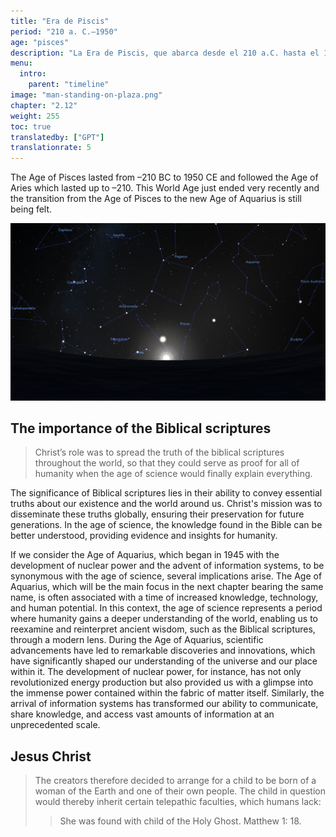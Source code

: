 ```yaml
---
title: "Era de Piscis"
period: "210 a. C.—1950"
age: "pisces"
description: "La Era de Piscis, que abarca desde el 210 a.C. hasta el 1950 d.C., sucedió a la Era de Aries y recientemente hizo la transición a la Era de Acuario. Esta era se caracteriza por eventos bíblicos significativos, en particular el papel de Cristo, cuya misión era difundir la verdad de las escrituras bíblicas en todo el mundo, sirviendo como base para el entendimiento de la humanidad en la próxima era de la ciencia. La Era de Acuario, que comenzó en 1945 con el desarrollo de la energía nuclear y los sistemas de información, simboliza un tiempo de conocimiento y avance tecnológico aumentados, permitiendo a la humanidad reinterpretar la sabiduría antigua a través de un lente moderno. Además, la Era de Piscis incluyó el nacimiento de un niño significativo, nacido de una madre humana y un extraterrestre, heredando habilidades telepáticas únicas, como se describe en la historia bíblica del nacimiento de Jesucristo."
menu:
  intro:
    parent: "timeline"
image: "man-standing-on-plaza.png"
chapter: "2.12"
weight: 255
toc: true
translatedby: ["GPT"]
translationrate: 5
---
```


The Age of Pisces lasted from –210 BC to 1950 CE and followed the Age of Aries which lasted up to –210. This World Age just ended very recently and the transition from the Age of Pisces to the new Age of Aquarius is still being felt.

![Image](images/equinox_bc210.png "Vernal equinox in 210 BC")

## The importance of the Biblical scriptures

> Christ’s role was to spread the truth of the biblical scriptures throughout the world, so that they could serve as proof for all of humanity when the age of science would finally explain everything.

The significance of Biblical scriptures lies in their ability to convey essential truths about our existence and the world around us. Christ's mission was to disseminate these truths globally, ensuring their preservation for future generations. In the age of science, the knowledge found in the Bible can be better understood, providing evidence and insights for humanity.

If we consider the Age of Aquarius, which began in 1945 with the development of nuclear power and the advent of information systems, to be synonymous with the age of science, several implications arise. The Age of Aquarius, which will be the main focus in the next chapter bearing the same name, is often associated with a time of increased knowledge, technology, and human potential. In this context, the age of science represents a period where humanity gains a deeper understanding of the world, enabling us to reexamine and reinterpret ancient wisdom, such as the Biblical scriptures, through a modern lens. During the Age of Aquarius, scientific advancements have led to remarkable discoveries and innovations, which have significantly shaped our understanding of the universe and our place within it. The development of nuclear power, for instance, has not only revolutionized energy production but also provided us with a glimpse into the immense power contained within the fabric of matter itself. Similarly, the arrival of information systems has transformed our ability to communicate, share knowledge, and access vast amounts of information at an unprecedented scale.

## Jesus Christ

> The creators therefore decided to arrange for a child to be born of a woman of the Earth and one of their own people. The child in question would thereby inherit certain telepathic faculties, which humans lack:
>
>> She was found with child of the Holy Ghost. Matthew 1: 18.
